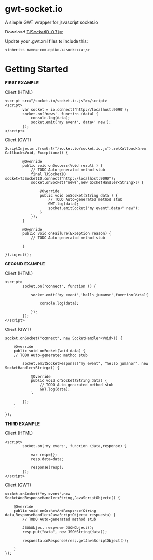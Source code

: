 gwt-socket.io
==============
A simple GWT wrapper for javascript socket.io

Download [TJSocketIO-0.7.jar](https://drive.google.com/open?id=0B72oLqC-8YVbVEVHclBlOVlua2s)

Update your .gwt.xml files to include this:

    <inherits name="com.epiko.TJSocketIO"/>

Getting Started
===============
**FIRST EXAMPLE**

Client (HTML)

    <script src="/socket.io/socket.io.js"></script>
    <script>
            var socket = io.connect('http://localhost:9090');
            socket.on('news', function (data) {
                console.log(data);
                socket.emit('my event', data+' new');
            });
    </script>

Client (GWT)    
    
    ScriptInjector.fromUrl("/socket.io/socket.io.js").setCallback(new Callback<Void, Exception>() {

			@Override
			public void onSuccess(Void result ) {
				// TODO Auto-generated method stub
				final TJSocketIO socket=TJSocketIO.connect("http://localhost:9090");
                socket.onSocket("news",new SocketHandler<String>() {

					@Override
					public void onSocket(String data ) {
						// TODO Auto-generated method stub
						GWT.log(data);
						socket.emitSocket("my event",data+" new");
					}
				});
			}

			@Override
			public void onFailure(Exception reason) {
				// TODO Auto-generated method stub
				
			}
			
	}).inject();
 
**SECOND EXAMPLE**

Client (HTML)

    <script>
            socket.on('connect', function () {
               
                socket.emit('my event','hello jumanor',function(data){
                    
                    console.log(data);
                    
                });
            });
    </script>

Client (GWT)    

    socket.onSocket("connect", new SocketHandler<Void>() {

		@Override
		public void onSocket(Void data) {
		// TODO Auto-generated method stub
						
			socket.emitSocketResponse("my event", "hello jumanor", new SocketHandler<String>() {

                @Override
                public void onSocket(String data) {
                    // TODO Auto-generated method stub
                    GWT.log(data);                    
                }
							
			});
	    }
					
	});
    
**THIRD EXAMPLE**

Client (HTML)

    <script>
            socket.on('my event', function (data,response) {
               
                var resp={};
                resp.data=data;
                
                response(resp);
            });
    </script>

Client (GWT)

    socket.onSocket("my event",new SocketAndResponseHandler<String,JavaScriptObject>() {

		@Override
		public void onSocketAndResponse(String data,ResponseHandler<JavaScriptObject> respuesta) {
			// TODO Auto-generated method stub
						
			JSONObject resp=new JSONObject();
			resp.put("data", new JSONString(data));
						
			respuesta.onResponse(resp.getJavaScriptObject());
						
		}
    });
